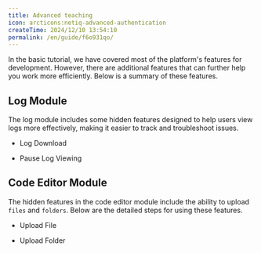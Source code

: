 ```yaml
---
title: Advanced teaching
icon: arcticons:netiq-advanced-authentication
createTime: 2024/12/10 13:54:10
permalink: /en/guide/f6o931qo/
---
```

In the basic tutorial, we have covered most of the platform's features for development. However, there are additional features that can further help you work more efficiently. Below is a summary of these features.

## Log Module

The log module includes some hidden features designed to help users view logs more effectively, making it easier to track and troubleshoot issues.

- Log Download

<ImageCard
  image="/using-teaching/advanced/down-log.gif"
  title="Log Download"
  description="Viewing logs in a platform can be a challenge when trying to pinpoint specific information. To address this, we have added the log download feature, allowing you to view logs locally for more precise troubleshooting."
  href="/"
  author="yuanshaohang"
  date="2024/05/21"
/>

- Pause Log Viewing

<ImageCard
  image="/using-teaching/advanced/pause-log.gif"
  title="Pause Log Viewing"
  description="When you're viewing logs and encounter an anomaly but find that the logs refresh too quickly to read, you can use the pause log feature. This will stop the log scrolling, allowing you to closely inspect the logs. Once done, you can resume viewing the logs."
  href="/"
  author="yuanshaohang"
  date="2024/05/21"
/>

## Code Editor Module

The hidden features in the code editor module include the ability to upload `files` and `folders`. Below are the detailed steps for using these features.

- Upload File

<ImageCard
  image="/using-teaching/advanced/upload-file.gif"
  title="Upload File"
  description="In some development scenarios, you may need to read files. Right-click on a project folder, and a context menu will appear. Select the 'Upload File' option to upload files. You can also see the upload progress at the top of the window."
  href="/"
  author="yuanshaohang"
  date="2024/05/21"
/>

- Upload Folder

<ImageCard
  image="/using-teaching/advanced/upload-dir.gif"
  title="Upload Folder"
  description="Sometimes, you need to upload multiple files. Uploading them one by one can be time-consuming. Instead, you can right-click on the project folder to bring up the context menu and choose the 'Upload Folder' option. You can also see the upload progress at the top of the window."
  href="/"
  author="yuanshaohang"
  date="2024/05/21"
/>
